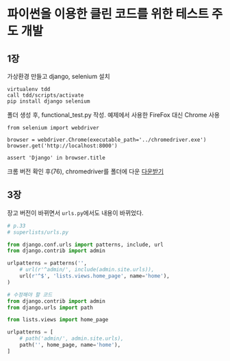 # 파이썬을 이용한 클린 코드를 위한 테스트 주도 개발



## 1장

가상환경 만들고 django, selenium 설치

```shell
virtualenv tdd
call tdd/scripts/activate
pip install django selenium
```

폴더 생성 후, functional_test.py 작성. 예제에서 사용한 FireFox 대신 Chrome 사용

```pypthon
from selenium import webdriver

browser = webdriver.Chrome(executable_path='../chromedriver.exe')
browser.get('http://localhost:8000')

assert 'Django' in browser.title
```

크롬 버전 확인 후(76), chromedriver를 폴더에 다운 [다운받기](https://chromedriver.chromium.org/downloads)



## 3장

장고 버전이 바뀌면서 `urls.py`에서도 내용이 바뀌었다. 

```python
# p.33
# superlists/urls.py

from django.conf.urls import patterns, include, url
from django.contrib import admin

urlpatterns = patterns('',
	# url(r'^admin/', include(admin.site.urls)),
    url(r'^$', 'lists.views.home_page', name='home'),
)

# 수정해야 할 코드
from django.contrib import admin
from django.urls import path

from lists.views import home_page

urlpatterns = [
    # path('admin/', admin.site.urls),
    path('', home_page, name='home'),
]

```

